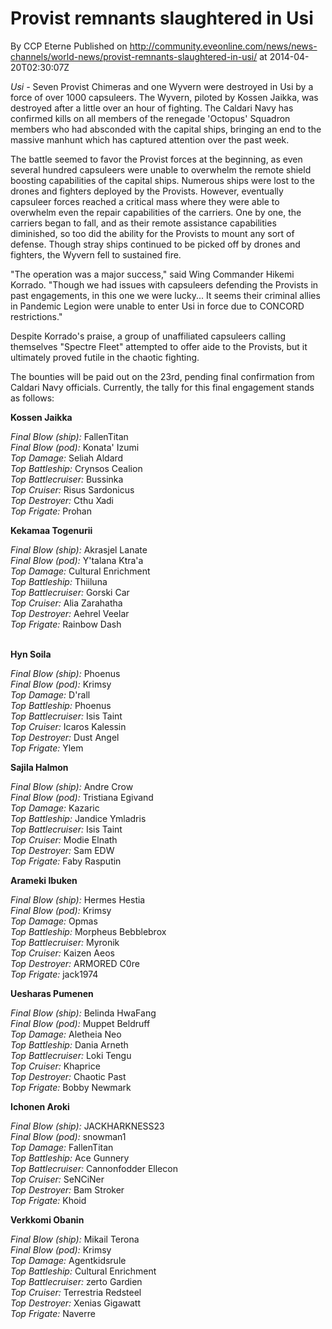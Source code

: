 # Provist remnants slaughtered in Usi
By CCP Eterne
Published on http://community.eveonline.com/news/news-channels/world-news/provist-remnants-slaughtered-in-usi/ at 2014-04-20T02:30:07Z

_Usi -_ Seven Provist Chimeras and one Wyvern were destroyed in Usi by a force of over 1000 capsuleers. The Wyvern, piloted by Kossen Jaikka, was destroyed after a little over an hour of fighting. The Caldari Navy has confirmed kills on all members of the renegade 'Octopus' Squadron members who had absconded with the capital ships, bringing an end to the massive manhunt which has captured attention over the past week.

The battle seemed to favor the Provist forces at the beginning, as even several hundred capsuleers were unable to overwhelm the remote shield boosting capabilities of the capital ships. Numerous ships were lost to the drones and fighters deployed by the Provists. However, eventually capsuleer forces reached a critical mass where they were able to overwhelm even the repair capabilities of the carriers. One by one, the carriers began to fall, and as their remote assistance capabilities diminished, so too did the ability for the Provists to mount any sort of defense. Though stray ships continued to be picked off by drones and fighters, the Wyvern fell to sustained fire.

"The operation was a major success," said Wing Commander Hikemi Korrado. "Though we had issues with capsuleers defending the Provists in past engagements, in this one we were lucky... It seems their criminal allies in Pandemic Legion were unable to enter Usi in force due to CONCORD restrictions."

Despite Korrado's praise, a group of unaffiliated capsuleers calling themselves "Spectre Fleet" attempted to offer aide to the Provists, but it ultimately proved futile in the chaotic fighting.

The bounties will be paid out on the 23rd, pending final confirmation from Caldari Navy officials. Currently, the tally for this final engagement stands as follows:

**Kossen Jaikka**  
  
_Final Blow (ship):_ FallenTitan  
_Final Blow (pod):_ Konata' Izumi  
_Top Damage:_ Seliah Aldard  
_Top Battleship:_ Crynsos Cealion  
_Top Battlecruiser:_ Bussinka  
_Top Cruiser:_ Risus Sardonicus  
_Top Destroyer:_ Cthu Xadi  
_Top Frigate:_ Prohan

**Kekamaa Togenurii**  
  
_Final Blow (ship):_ Akrasjel Lanate  
_Final Blow (pod):_ Y'talana Ktra'a  
_Top Damage:_ Cultural Enrichment  
_Top Battleship:_ Thiiluna  
_Top Battlecruiser:_ Gorski Car  
_Top Cruiser:_ Alia Zarahatha  
_Top Destroyer:_ Aehrel Veelar  
_Top Frigate:_ Rainbow Dash  
 &nbsp;

**Hyn Soila**  
  
_Final Blow (ship):_ Phoenus  
_Final Blow (pod):_ Krimsy  
_Top Damage:_ D'rall  
_Top Battleship:_ Phoenus  
_Top Battlecruiser:_ Isis Taint  
_Top Cruiser:_ Icaros Kalessin  
_Top Destroyer:_ Dust Angel  
_Top Frigate:_ Ylem

**Sajila Halmon**  
  
_Final Blow (ship):_ Andre Crow  
_Final Blow (pod):_ Tristiana Egivand  
_Top Damage:_ Kazaric  
_Top Battleship:_ Jandice Ymladris  
_Top Battlecruiser:_ Isis Taint  
_Top Cruiser:_ Modie Elnath  
_Top Destroyer:_ Sam EDW  
_Top Frigate:_ Faby Rasputin

**Arameki Ibuken**  
  
_Final Blow (ship):_ Hermes Hestia  
_Final Blow (pod):_ Krimsy  
_Top Damage:_ Opmas  
_Top Battleship:_ Morpheus Bebblebrox  
_Top Battlecruiser:_ Myronik  
_Top Cruiser:_ Kaizen Aeos  
_Top Destroyer:_ ARMORED C0re  
_Top Frigate:_ jack1974

**Uesharas Pumenen**  
  
_Final Blow (ship):_ Belinda HwaFang  
_Final Blow (pod):_ Muppet Beldruff  
_Top Damage:_ Aletheia Neo  
_Top Battleship:_ Dania Arneth  
_Top Battlecruiser:_ Loki Tengu  
_Top Cruiser:_ Khaprice  
_Top Destroyer:_ Chaotic Past  
_Top Frigate:_ Bobby Newmark

**Ichonen Aroki**  
  
_Final Blow (ship):_ JACKHARKNESS23  
_Final Blow (pod):_ snowman1  
_Top Damage:_ FallenTitan  
_Top Battleship:_ Ace Gunnery  
_Top Battlecruiser:_ Cannonfodder Ellecon  
_Top Cruiser:_ SeNCiNer  
_Top Destroyer:_ Bam Stroker  
_Top Frigate:_ Khoid

**Verkkomi Obanin**  
  
_Final Blow (ship):_ Mikail Terona  
_Final Blow (pod):_ Krimsy  
_Top Damage:_ Agentkidsrule  
_Top Battleship:_ Cultural Enrichment  
_Top Battlecruiser:_ zerto Gardien  
_Top Cruiser:_ Terrestria Redsteel  
_Top Destroyer:_ Xenias Gigawatt  
_Top Frigate:_ Naverre

